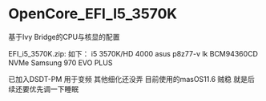# OpenCore_EFI_I5_3570K
基于Ivy Bridge的CPU与核显的配置

EFI_i5_3570K.zip:
如下：
    i5 3570K/HD 4000
    asus p8z77-v lk
    BCM94360CD
    NVMe Samsung 970 EVO PLUS
    
 已加入DSDT-PM 用于变频
 其他细化还没弄
 目前使用的masOS11.6 贼稳 就是后续还要优先调一下睡眠
